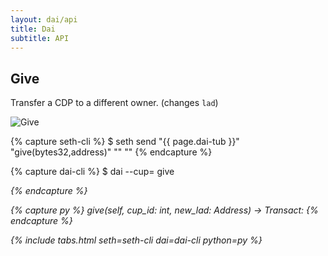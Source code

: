```yaml
---
layout: dai/api
title: Dai
subtitle: API
---
```


## Give

Transfer a CDP to a different owner. (changes `lad`)

![Give](https://user-images.githubusercontent.com/5028/30352570-b4c0f6a2-9874-11e7-8ca3-336531da4c0d.png)

{% capture seth-cli %}
  $ seth send "{{ page.dai-tub }}" "give(bytes32,address)" "<cup-id>" "<new-owner-address>"
{% endcapture %}

{% capture dai-cli %}
  $ dai --cup=<id> give <address>
{% endcapture %}

{% capture py %}
  give(self, cup_id: int, new_lad: Address) -> Transact:
{% endcapture %}

{% include tabs.html seth=seth-cli dai=dai-cli python=py %}
